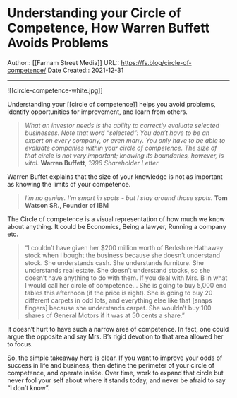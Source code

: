 # Understanding your Circle of Competence, How Warren Buffett Avoids Problems

Author:: [[Farnam Street Media]]
URL:: https://fs.blog/circle-of-competence/
Date Created:: 2021-12-31
- - - 
![[circle-competence-white.jpg]]

Understanding your [[circle of competence]] helps you avoid problems, identify opportunities for improvement, and learn from others.

> *What an investor needs is the ability to correctly evaluate selected businesses. Note that word “selected”: You don’t have to be an expert on every company, or even many. You only have to be able to evaluate companies within your circle of competence. The size of that circle is not very important; knowing its boundaries, however, is vital.*
> **Warren Buffett**, *1996 Shareholder Letter*

Warren Buffet explains that the size of your knowledge is not as important as knowing the limits of your competence.

> *I’m no genius. I’m smart in spots - but I stay around those spots.*
> **Tom Watson SR., Founder of IBM**

The Circle of competence is a visual representation of how much we know about anything. It could be Economics, Being a lawyer, Running a company etc.

> “I couldn’t have given her $200 million worth of Berkshire Hathaway stock when I bought the business because she doesn’t understand stock. She understands cash. She understands furniture. She understands real estate. She doesn’t understand stocks, so she doesn’t have anything to do with them. If you deal with Mrs. B in what I would call her circle of competence… She is going to buy 5,000 end tables this afternoon (if the price is right). She is going to buy 20 different carpets in odd lots, and everything else like that [snaps fingers] because she understands carpet. She wouldn’t buy 100 shares of General Motors if it was at 50 cents a share.”

It doesn’t hurt to have such a narrow area of competence. In fact, one could argue the opposite and say Mrs. B’s rigid devotion to that area allowed her to focus.

So, the simple takeaway here is clear. If you want to improve your odds of success in life and business, then define the perimeter of your circle of competence, and operate inside. Over time, work to expand that circle but never fool your self about where it stands today, and never be afraid to say “I don’t know”.